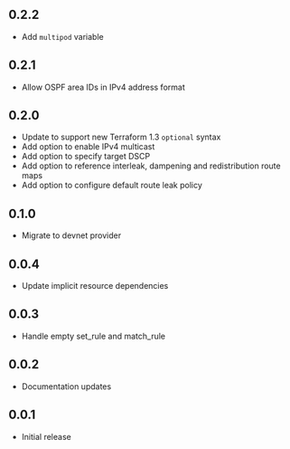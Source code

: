 ## 0.2.2

- Add `multipod` variable

## 0.2.1

- Allow OSPF area IDs in IPv4 address format

## 0.2.0

- Update to support new Terraform 1.3 `optional` syntax
- Add option to enable IPv4 multicast
- Add option to specify target DSCP
- Add option to reference interleak, dampening and redistribution route maps
- Add option to configure default route leak policy

## 0.1.0

- Migrate to devnet provider

## 0.0.4

- Update implicit resource dependencies

## 0.0.3

- Handle empty set_rule and match_rule

## 0.0.2

- Documentation updates

## 0.0.1

- Initial release
